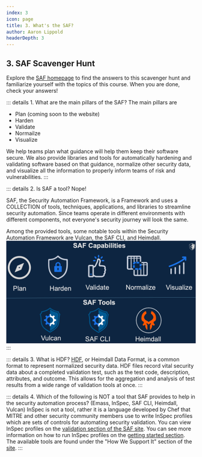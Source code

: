 ```yaml
---
index: 3
icon: page
title: 3. What's the SAF?
author: Aaron Lippold
headerDepth: 3
---
```


## 3. SAF Scavenger Hunt
Explore the [SAF homepage](https://saf.mitre.org/) to find the answers to this scavenger hunt and familiarize yourself with the topics of this course. When you are done, check your answers!

::: details 1. What are the main pillars of the SAF?
The main pillars are 
- Plan (coming soon to the website)
- Harden
- Validate
- Normailze
- Visualize

We help teams plan what guidance will help them keep their software secure. We also provide libraries and tools for automatically hardening and validating software based on that guidance, normalize other security data, and visualize all the information to properly inform teams of risk and vulnerabilities. 
:::

::: details 2. Is SAF a tool?
Nope! 

SAF, the Security Automation Framework, is a Framework and uses a COLLECTION of tools, techniques, applications, and libraries to streamline security automation. Since teams operate in different environments with different components, not everyone's security journey will look the same.


Among the provided tools, some notable tools within the Security Automation Framework are Vulcan, the SAF CLI, and Heimdall.
![Alt text](../../assets/img/SAF_Capabilities_SAF_Tools.png)
:::

::: details 3. What is HDF?
[HDF](https://saf.mitre.org/#/normalize), or Heimdall Data Format, is a common format to represent normalized security data. HDF files record vital security data about a completed validation test, such as the test code, description, attributes, and outcome. This allows for the aggregation and analysis of test results from a wide range of validation tools at once.
:::

::: details 4. Which of the following is NOT a tool that SAF provides to help in the security automation process? (Emass, InSpec, SAF CLI, Heimdall, Vulcan)
InSpec is not a tool, rather it is a language developed by Chef that MITRE and other security community members use to write InSpec profiles which are sets of controls for automating security validation. You can view InSpec profiles on the [validation section of the SAF site](https://saf.mitre.org/#/validate). You can see more information on how to run InSpec profiles on the [getting started section](https://saf.mitre.org/#/getstarted). The available tools are found under the "How We Support It" section of the [site](https://saf.mitre.org/).
:::

<!-- ### 2.1. Identifying your stack and checking for a profile using the saf site

![Alt text](../../assets/img/SAF_Validate.png)

### 2.2. Reviewing README for a profile and understanding how to use them

![Alt text](../../assets/img/Github_nginx.png)

### 2.3. Understand the most appropriate way of running InSpec

![Alt text](../../assets/img/runner.png)

### 2.4. Learning how to run InSpec

![Alt text](../../assets/img/InSpec_Multiple_Controls.png)

### 2.5. Tooling and Reporting

![Alt text](../../assets/img/Heimdall_Results.png) -->
